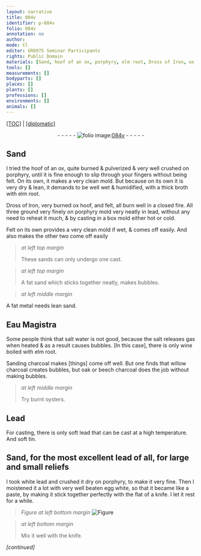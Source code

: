 ```yaml
---
layout: narrative
title: 084v
identifier: p-084v
folio: 084v
annotation: no
author:
mode: tl
editor: GR8975 Seminar Participants
rights: Public Domain
materials: [Sand, hoof of an ox, porphyry, elm root, Dross of Iron, ox hoof, felt, lead, Felt, sands, sand, metal, Eau Magistra, salt water, salt, wine, Sanding charcoal, willow charcoal, oak, beech charcoal, oysters, Lead, soft lead, soft tin, white lead, egg white]
tools: []
measurements: []
bodyparts: []
places: []
plants: []
professions: []
environments: []
animals: []
---
```


<p><a href="{{ site.baseurl }}/translation/">[TOC]</a> | <a href="{{ site.baseurl }}/_texts/p-084v_tc.md/">[diplomatic]</a></p><div class="folio" align="center">- - - - - <a href="http://gallica.bnf.fr/ark:/12148/btv1b10500001g/f174.image" target="_blank"><img src="https://cu-mkp.github.io/2017-workshop-edition/assets/photo-icon.png" alt="folio image: " style="display:inline-block; margin-bottom:-3px;"/>084v</a> - - - - - </div>  
  

## <span class="m">Sand</span>

 
I tried the <span class="m">hoof of an ox</span>, quite burned & pulverized & very well crushed on <span class="m">porphyry</span>, until it is fine enough to slip through your fingers without being felt. On its own, it makes a very clean mold. But because on its own it is very dry & lean, it demands to be well wet & humidified, with a thick broth with <span class="m">elm root</span>.
 
<span class="m">Dross of Iron</span>, very burned <span class="m">ox hoof</span>, and <span class="m">felt</span>, all burn well in a closed fire. All three ground very finely on <span class="m">porphyry</span> mold very neatly in <span class="m">lead</span>, without any need to reheat it much, & by casting in a box mold either hot or cold.
 
<span class="m">Felt</span> on its own provides a very clean mold if wet, & comes off easily. And also makes the other two come off easily
 
> *at left top margin*
> 
> 
>   These <span class="m">sands</span> can only undergo one cast.
 
> *at left top margin*
> 
> 
>   A fat <span class="m">sand</span> which sticks together neatly, makes bubbles.
 
> *at left middle margin*
> 
> 
>   
A fat <span class="m">metal</span> needs lean <span class="m">sand</span>.
 
 
 
  

## <span class="m">Eau Magistra</span>

 
Some people think that <span class="m">salt water</span> is not good, because the <span class="m">salt</span> releases gas when heated & as a result causes bubbles. [In this case], there is only <span class="m">wine</span> boiled with <span class="m">elm root</span>.
 
<span class="m">Sanding charcoal</span> makes [things] come off well. But one finds that <span class="m">willow charcoal</span> creates bubbles, but <span class="m">oak</span> or <span class="m">beech charcoal</span> does the job without making bubbles.
 
> *at left middle margin*
> 
> 
>   Try burnt <span class="m">oysters</span>.
 
 
  

## <span class="m">Lead</span>

 
For casting, there is only <span class="m">soft lead</span> that can be cast at a high temperature. And <span class="m">soft tin</span>.
 
 
  

##  <span class="m">Sand</span>, for the most excellent <span class="m">lead</span> of all, for large and small reliefs

 
 I took <span class="m">white lead</span> and crushed it dry on <span class="m">porphyry</span>, to make it very fine. Then I moistened it a lot with very well beaten <span class="m">egg white</span>, so that it became like a paste, by making it stick together perfectly with the flat of a knife. I let it rest for a while. 
 
 
> *Figure*
> *at left bottom margin*
> <a href="" target="_blank"><img src="https://cu-mkp.github.io/GR8975-edition/assets/photo-icon.png" alt="Figure" style="display:inline-block; margin-bottom:-3px;"/></a>
 
 
> *at left bottom margin*
> 
> 
>   Mix it well with the knife.
 
*[continued]*
 

